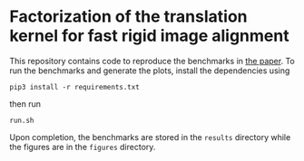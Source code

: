 # Factorization of the translation kernel for fast rigid image alignment

This repository contains code to reproduce the benchmarks in [the paper](https://arxiv.org/abs/1905.12317). To run the benchmarks and generate the plots, install the dependencies using
```
pip3 install -r requirements.txt
```
then run
```
run.sh
```
Upon completion, the benchmarks are stored in the `results` directory while the figures are in the `figures` directory.

